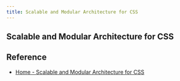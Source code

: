 ```yaml
---
title: Scalable and Modular Architecture for CSS
---
```


## Scalable and Modular Architecture for CSS


## Reference
* [Home - Scalable and Modular Architecture for CSS](https://smacss.com/)
